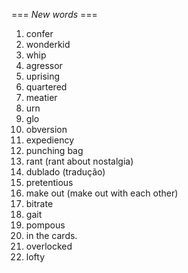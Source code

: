 === *New words* ===

1. confer
2. wonderkid
3. whip
4. agressor
5. uprising
6. quartered
7. meatier
8. urn
9. glo
10. obversion
11. expediency
12. punching bag
13. rant (rant about nostalgia)
14. dublado (tradução)
15. pretentious
16. make out (make out with each other)
17. bitrate
18. gait
19. pompous
20. in the cards.
21. overlocked
22. lofty
